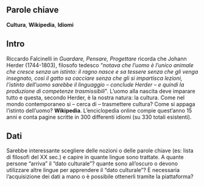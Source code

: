 ## Parole chiave
**Cultura**, **Wikipedia**, **Idiomi**

## Intro
Riccardo Falcinelli in _Guardare, Pensare, Progettare_ ricorda che Johann Herder  (1744-1803), filosofo tedesco “_notava che l’uomo è l’unico animale che cresce senza un istinto: il ragno nasce e sa tessere senza che gli venga insegnato, così il gatto sa cacciare senza che gli si impartisca lezioni, l’istinto dell’uomo sarebbe il linguaggio – conclude Herder – e quindi la produzione di competenze trasmissibili_". L’uomo alla nascita deve imparare tutto e questa, secondo Herder, è la nostra natura: la cultura.
Come nel mondo contemporaneo si – cerca di – trasmettere cultura? Come si appaga l’istinto dell’uomo? **Wikipedia**. L’enciclopedia online compie quest’anno 15 anni e conta pagine scritte in 300 differenti idiomi (su 330 totali esistenti). 

## Dati
Sarebbe interessante scegliere delle nozioni o delle parole chiave (es: lista di filosofi del XX sec.) e capire in quante lingue sono trattate. A quante persone “arriva” il “dato culturale”? quante sono all’oscuro o devono utilizzare altre lingue per apprendere il “dato culturale”?
È necessaria l’acquisizione dei dati a mano o è possibile ottenerli tramite la piattaforma?
